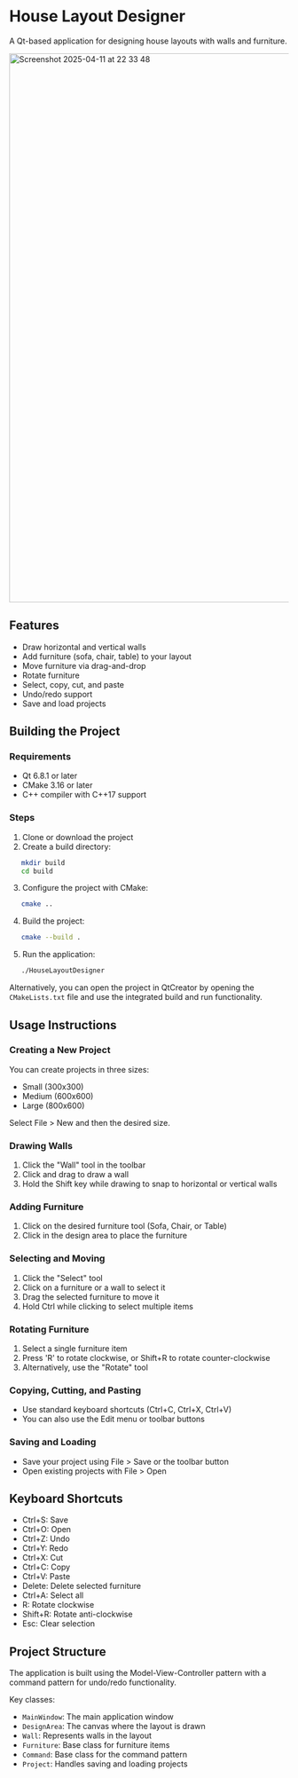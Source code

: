 # House Layout Designer

A Qt-based application for designing house layouts with walls and furniture.

<img width="990" alt="Screenshot 2025-04-11 at 22 33 48" src="https://github.com/user-attachments/assets/27d0b205-e288-458a-bda3-ce5e76c609b5" />


## Features

- Draw horizontal and vertical walls
- Add furniture (sofa, chair, table) to your layout
- Move furniture via drag-and-drop
- Rotate furniture
- Select, copy, cut, and paste
- Undo/redo support
- Save and load projects

## Building the Project

### Requirements

- Qt 6.8.1 or later
- CMake 3.16 or later
- C++ compiler with C++17 support

### Steps

1. Clone or download the project
2. Create a build directory:
   
```bash
   mkdir build
   cd build
```
   
3. Configure the project with CMake:
   
```bash
   cmake ..
```

4. Build the project:

```bash
   cmake --build .
```
   
5. Run the application:

```bash
   ./HouseLayoutDesigner
```

Alternatively, you can open the project in QtCreator by opening the `CMakeLists.txt` file and use the integrated build and run functionality.

## Usage Instructions

### Creating a New Project

You can create projects in three sizes:
- Small (300x300)
- Medium (600x600)
- Large (800x600)

Select File > New and then the desired size.

### Drawing Walls

1. Click the "Wall" tool in the toolbar
2. Click and drag to draw a wall
3. Hold the Shift key while drawing to snap to horizontal or vertical walls

### Adding Furniture

1. Click on the desired furniture tool (Sofa, Chair, or Table)
2. Click in the design area to place the furniture

### Selecting and Moving

1. Click the "Select" tool
2. Click on a furniture or a wall to select it
3. Drag the selected furniture to move it
4. Hold Ctrl while clicking to select multiple items

### Rotating Furniture

1. Select a single furniture item
2. Press 'R' to rotate clockwise, or Shift+R to rotate counter-clockwise
3. Alternatively, use the "Rotate" tool

### Copying, Cutting, and Pasting

- Use standard keyboard shortcuts (Ctrl+C, Ctrl+X, Ctrl+V)
- You can also use the Edit menu or toolbar buttons

### Saving and Loading

- Save your project using File > Save or the toolbar button
- Open existing projects with File > Open

## Keyboard Shortcuts

- Ctrl+S: Save
- Ctrl+O: Open
- Ctrl+Z: Undo
- Ctrl+Y: Redo
- Ctrl+X: Cut
- Ctrl+C: Copy
- Ctrl+V: Paste
- Delete: Delete selected furniture
- Ctrl+A: Select all
- R: Rotate clockwise
- Shift+R: Rotate anti-clockwise
- Esc: Clear selection

## Project Structure

The application is built using the Model-View-Controller pattern with a command pattern for undo/redo functionality.

Key classes:
- `MainWindow`: The main application window
- `DesignArea`: The canvas where the layout is drawn
- `Wall`: Represents walls in the layout
- `Furniture`: Base class for furniture items
- `Command`: Base class for the command pattern
- `Project`: Handles saving and loading projects

